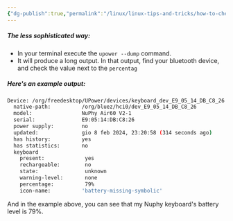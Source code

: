 ```yaml
---
{"dg-publish":true,"permalink":"/linux/linux-tips-and-tricks/how-to-check-the-battery-of-bluetooth-device/","noteIcon":""}
---
```


##### The less sophisticated way:
- In your terminal execute the `upower --dump` command.
- It will produce a long output. In that output, find your bluetooth device, and check the value next to the `percentag`
##### Here's an example output:
```bash
Device: /org/freedesktop/UPower/devices/keyboard_dev_E9_05_14_DB_C8_26
  native-path:          /org/bluez/hci0/dev_E9_05_14_DB_C8_26
  model:                NuPhy Air60 V2-1
  serial:               E9:05:14:DB:C8:26
  power supply:         no
  updated:              gio 8 feb 2024, 23:20:58 (314 seconds ago)
  has history:          yes
  has statistics:       no
  keyboard
    present:             yes
    rechargeable:        no
    state:               unknown
    warning-level:       none
    percentage:          79%
    icon-name:          'battery-missing-symbolic'
```
And in the example above, you can see that my Nuphy keyboard's battery level is 79%.